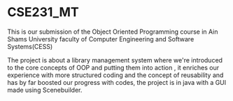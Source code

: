 # CSE231_MT
This is our submission of the Object Oriented Programming course in 
Ain Shams University faculty of Computer Engineering and Software Systems(CESS)

The project is about a library management system where we're introduced to the core concepts of OOP
and putting them into action , it enriches our experience with more structured coding and the concept 
of reusability and has by far boosted our progress with codes, the project is in java with a GUI made using Scenebuilder.

